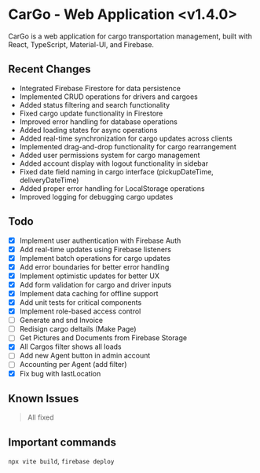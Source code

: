 # CarGo - Web Application <v1.4.0>

CarGo is a web application for cargo transportation management, built with React, TypeScript, Material-UI, and Firebase.

## Recent Changes

- Integrated Firebase Firestore for data persistence
- Implemented CRUD operations for drivers and cargoes
- Added status filtering and search functionality
- Fixed cargo update functionality in Firestore
- Improved error handling for database operations
- Added loading states for async operations
- Added real-time synchronization for cargo updates across clients
- Implemented drag-and-drop functionality for cargo rearrangement
- Added user permissions system for cargo management
- Added account display with logout functionality in sidebar
- Fixed date field naming in cargo interface (pickupDateTime, deliveryDateTime)
- Added proper error handling for LocalStorage operations
- Improved logging for debugging cargo updates

## Todo

- [x] Implement user authentication with Firebase Auth
- [x] Add real-time updates using Firebase listeners
- [x] Implement batch operations for cargo updates
- [x] Add error boundaries for better error handling
- [x] Implement optimistic updates for better UX
- [x] Add form validation for cargo and driver inputs
- [x] Implement data caching for offline support
- [x] Add unit tests for critical components
- [x] Implement role-based access control
- [ ] Generate and snd Invoice
- [ ] Redisign cargo deltails (Make Page)
- [ ] Get Pictures and Documents from Firebase Storage
- [x] All Cargos filter shows all loads
- [ ] Add new Agent button in admin account
- [ ] Accounting per Agent (add filter)
- [x] Fix bug with lastLocation

## Known Issues
> All fixed

## Important commands 

`npx vite build`, `firebase deploy`